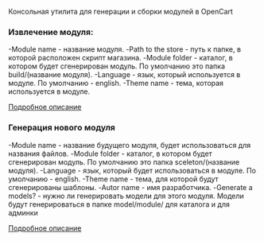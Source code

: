 Консольная утилита для генерации и сборки модулей в OpenCart

### Извлечение модуля:
-Module name - название модуля.
-Path to the store - путь к папке, в которой расположен скрипт магазина.
-Module folder - каталог, в котором будет сгенерирован модуль. По умолчанию это папка build/(название модуля).
-Language - язык, который используется в модуле. По умолчанию - english.
-Theme name - тема, которая используется в модуле.

[Подробное описание](http://tvorzasp.com/blog/opencart-upakovka-moduleji)

### Генерация нового модуля
-Module name - название будущего модуля, будет использоваться для названия файлов.
-Module folder - каталог, в котором будет сгенерирован модуль. По умолчанию это папка sceleton/(название модуля).
-Language - язык, который будет использоваться в модуле. По умолчанию - english.
-Theme name - тема, для которой будут сгенерированы шаблоны.
-Autor name - имя разработчика.
-Generate a models? - нужно ли генерировать модели для этого модуля. Модели будут генерироваться в папке model/module/ для каталога и для админки

[Подробное описание](http://tvorzasp.com/blog/generator-modulej-dlyj-opencart)
